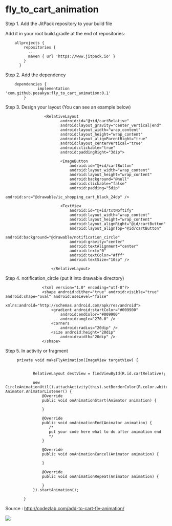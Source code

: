 # fly_to_cart_animation

Step 1. Add the JitPack repository to your build file

Add it in your root build.gradle at the end of repositories:

        allprojects {
            repositories {
              ...
              maven { url 'https://www.jitpack.io' }
            }
          }
          
          
Step 2. Add the dependency

        dependencies {
                  implementation 'com.github.posakya:fly_to_cart_animation:0.1'
            }
            
            
Step 3. Design your layout (You can see an example below)

                     <RelativeLayout
                            android:id="@+id/cartRelative"
                            android:layout_gravity="center_vertical|end"
                            android:layout_width="wrap_content"
                            android:layout_height="wrap_content"
                            android:layout_alignParentRight="true"
                            android:layout_centerVertical="true"
                            android:clickable="true"
                            android:paddingRight="3dip">

                            <ImageButton
                                android:id="@+id/cartButton"
                                android:layout_width="wrap_content"
                                android:layout_height="wrap_content"
                                android:background="@null"
                                android:clickable="false"
                                android:padding="5dip"
                                android:src="@drawable/ic_shopping_cart_black_24dp" />

                            <TextView
                                android:id="@+id/txtNoftify"
                                android:layout_width="wrap_content"
                                android:layout_height="wrap_content"
                                android:layout_alignRight="@id/cartButton"
                                android:layout_alignTop="@id/cartButton"
                                android:background="@drawable/notification_circle"
                                android:gravity="center"
                                android:textAlignment="center"
                                android:text="0"
                                android:textColor="#fff"
                                android:textSize="10sp" />
                                
                        </RelativeLayout>
                        
 Step 4. notification_circle (put it into drawable directory)
  
                    <?xml version="1.0" encoding="utf-8"?>
                    <shape android:dither="true" android:visible="true" android:shape="oval" android:useLevel="false"
                        xmlns:android="http://schemas.android.com/apk/res/android">
                        <gradient android:startColor="#009900"
                            android:endColor="#009900"
                            android:angle="270.0" />
                        <corners
                            android:radius="20dip" />
                        <size android:height="20dip"
                            android:width="20dip" />
                    </shape>


Step 5. In activity or fragment 

        
         private void makeFlyAnimation(ImageView targetView) {

                
                RelativeLayout destView = findViewById(R.id.cartRelative);

                new CircleAnimationUtil().attachActivity(this).setBorderColor(R.color.white).setBorderWidth(1).setTargetView(targetView).setCircleDuration(1000).setMoveDuration(800).setDestView(destView).setAnimationListener(new Animator.AnimatorListener() {
                    @Override
                    public void onAnimationStart(Animator animation) {

                    }

                    @Override
                    public void onAnimationEnd(Animator animation) {
                       /*
                       put your code here what to do after animation end
                       */
                    }

                    @Override
                    public void onAnimationCancel(Animator animation) {

                    }

                    @Override
                    public void onAnimationRepeat(Animator animation) {

                    }
                }).startAnimation();

            }
            
 Source : http://codezlab.com/add-to-cart-fly-animation/            

![](animation.gif)
